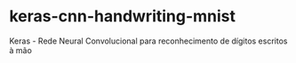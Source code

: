 # keras-cnn-handwriting-mnist
Keras - Rede Neural Convolucional para reconhecimento de dígitos escritos à mão
